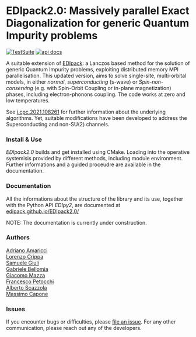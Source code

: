 # EDIpack2.0: Massively parallel Exact Diagonalization for generic Quantum Impurity problems

[![TestSuite](https://img.shields.io/github/actions/workflow/status/edipack/EDIpack2.0/PushWorkflow.yml?label=TestSuite&logo=Fortran&style=flat-square)](https://github.com/edipack/EDIpack2.0/actions/workflows/PushWorkflow.yml) 
[![api docs](https://img.shields.io/static/v1?label=API&message=documentation&color=734f96&logo=read-the-docs&logoColor=white&style=flat-square)](https://edipack.github.io/EDIpack2.0/)

<!-- TO BE SETUP ASAP
[![Coverage]()]()
[![api docs](https://img.shields.io/static/v1?label=API&message=documentation&color=734f96&logo=read-the-docs&logoColor=white&style=flat-square)](https://qcmplab.github.io/DMFT_ED)
-->


A suitable extension of [EDIpack](https://github.com/edipack/EDIpack): a  Lanczos based method 
for the solution of generic Quantum Impurity problems,  exploiting distributed memory MPI parallelisation.
This updated version, aims to solve single-site, multi-orbital models, in either  *normal*, *superconducting* (s-wave) or *Spin-non-conserving* (e.g. with Spin-Orbit Coupling or in-plane magnetization) phases, including electron-phonons coupling. The code works at zero and low temperatures.   
 
See [j.cpc.2021.108261](https://doi.org/10.1016/j.cpc.2021.108261) for further information about the underlying algorithms. Yet, suitable modifications have been developed to address the Superconducting and non-SU(2) channels.  

### Install & Use

*EDIpack2.0* builds and get installed using CMake. Loading into the operative systemisis provided by different methods, including module environment.    
Further informations and a guided proceudre are available in the documentation.


### Documentation
All the informations about the structure of the library and its use, together with the Python API *EDIpy2*, are documented at [edipack.github.io/EDIpack2.0/](https://edipack.github.io/EDIpack2.0/)  

NOTE: The documentation is currently under construction. 



### Authors
[Adriano Amaricci](https://github.com/aamaricci)  
[Lorenzo Crippa](https://github.com/lcrippa)  
[Samuele Giuli](https://github.com/SamueleGiuli)  
[Gabriele Bellomia](https://github.com/beddalumia)  
[Giacomo Mazza](https://github.com/GiacMazza)  
[Francesco Petocchi](mailto:francesco.petocchi@gmail.com)  
[Alberto Scazzola](mailto:alberto.scazzola@polito.it)  
[Massimo Capone](mailto:capone@sissa.it)


### Issues
If you encounter bugs or difficulties, please [file an issue](https://github.com/edipack/EDIpack2.0/issues/new/choose). For any other communication, please reach out any of the developers.          
